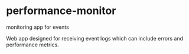# performance-monitor
monitoring app for events

Web app designed for receiving event logs which can include errors and performance metrics. 
